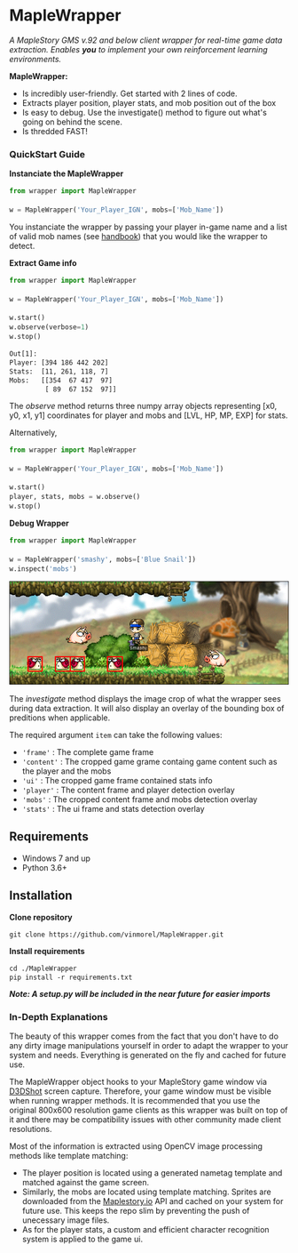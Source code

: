 # MapleWrapper

_A MapleStory GMS v.92 and below client wrapper for real-time game data extraction. Enables **you** to implement your own reinforcement learning environments._

**MapleWrapper:**

* Is incredibly user-friendly. Get started with 2 lines of code. 
* Extracts player position, player stats, and mob position out of the box 
* Is easy to debug. Use the investigate() method to figure out what's going on behind the scene.
* Is thredded FAST!

### QuickStart Guide
**Instanciate the MapleWrapper**
```python
from wrapper import MapleWrapper

w = MapleWrapper('Your_Player_IGN', mobs=['Mob_Name'])
```
You instanciate the wrapper by passing your player in-game name and a list of valid mob names (see [handbook](/wrapper/utils/mobs.txt)) that you would like the wrapper to detect. 

**Extract Game info**


```python
from wrapper import MapleWrapper

w = MapleWrapper('Your_Player_IGN', mobs=['Mob_Name'])

w.start()
w.observe(verbose=1)
w.stop()
```
```
Out[1]: 
Player: [394 186 442 202] 
Stats:  [11, 261, 118, 7]
Mobs:   [[354  67 417  97]
         [ 89  67 152  97]]
```
The _observe_ method returns three numpy array objects representing [x0, y0, x1, y1] coordinates for player and mobs and [LVL, HP, MP, EXP] for stats.  

Alternatively,
```python
from wrapper import MapleWrapper

w = MapleWrapper('Your_Player_IGN', mobs=['Mob_Name'])

w.start()
player, stats, mobs = w.observe()
w.stop()
```

**Debug Wrapper**

```python
from wrapper import MapleWrapper

w = MapleWrapper('smashy', mobs=['Blue Snail'])
w.inspect('mobs')
```
![](/assets/mobs.png) 

The _investigate_ method displays the image crop of what the wrapper sees during data extraction. It will also display an overlay of the bounding box of preditions when applicable.

The required argument ```item``` can take the following values:
* ```'frame'``` : The complete game frame
* ```'content'``` : The cropped game grame containg game content such as the player and the mobs
* ```'ui'``` : The cropped game frame contained stats info
* ```'player'``` : The content frame and player detection overlay 
* ```'mobs'``` : The cropped content frame and mobs detection overlay
* ```'stats'``` : The ui frame and stats detection overlay


## Requirements
* Windows 7 and up
* Python 3.6+ 


## Installation
**Clone repository**
```
git clone https://github.com/vinmorel/MapleWrapper.git
```
**Install requirements**
```
cd ./MapleWrapper
pip install -r requirements.txt
```
***Note: A setup.py will be included in the near future for easier imports***

### In-Depth Explanations
The beauty of this wrapper comes from the fact that you don't have to do any dirty image manipulations yourself in order to adapt the wrapper to your system and needs. Everything is generated on the fly and cached for future use. 

The MapleWrapper object hooks to your MapleStory game window via [D3DShot](https://github.com/SerpentAI/D3DShot) screen capture. Therefore, your game window must be visible when running wrapper methods. It is recommended that you use the original 800x600 resolution game clients as this wrapper was built on top of it and there may be compatibility issues with other community made client resolutions. 

Most of the information is extracted using OpenCV image processing methods like template matching: 
* The player position is located using a generated nametag template and matched against the game screen. 
* Similarly, the mobs are located using template matching. Sprites are downloaded from the [Maplestory.io](https://maplestory.io/) API and cached on your system for future use. This keeps the repo slim by preventing the push of unecessary image files. 
* As for the player stats, a custom and efficient character recognition system is applied to the game ui.
